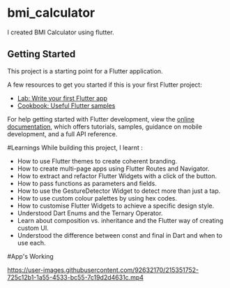# bmi_calculator

I created BMI Calculator using flutter.

## Getting Started

This project is a starting point for a Flutter application.

A few resources to get you started if this is your first Flutter project:

- [Lab: Write your first Flutter app](https://docs.flutter.dev/get-started/codelab)
- [Cookbook: Useful Flutter samples](https://docs.flutter.dev/cookbook)

For help getting started with Flutter development, view the
[online documentation](https://docs.flutter.dev/), which offers tutorials,
samples, guidance on mobile development, and a full API reference.

#Learnings
While building this project, I learnt :
- How to use Flutter themes to create coherent branding.
- How to create multi-page apps using Flutter Routes and Navigator.
- How to extract and refactor Flutter Widgets with a click of the button.
- How to pass functions as parameters and fields.
- How to use the GestureDetector Widget to detect more than just a tap.
- How to use custom colour palettes by using hex codes.
- How to customise Flutter Widgets to achieve a specific design style.
- Understood Dart Enums and the Ternary Operator.
- Learn about composition vs. inheritance and the Flutter way of creating custom UI.
- Understood the difference between const and final in Dart and when to use each.


#App's Working

https://user-images.githubusercontent.com/92632170/215351752-725c12b1-1a55-4533-bc55-7c19d2d4631c.mp4


